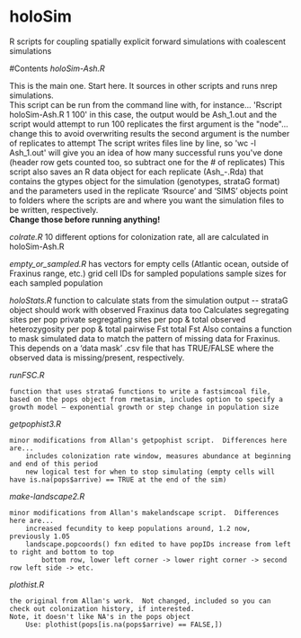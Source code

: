 # holoSim
R scripts for coupling spatially explicit forward simulations with coalescent simulations

#Contents
<i>holoSim-Ash.R</i>

This is the main one.  Start here.  It sources in other scripts and runs nrep simulations.  
	This script can be run from the command line with, for instance...
		'Rscript holoSim-Ash.R 1 100'
	in this case, the output would be Ash_1.out and the script would attempt to run 100 replicates
	the first argument is the "node"... change this to avoid overwriting results
	the second argument is the number of replicates to attempt
	The script writes files line by line, so 'wc -l Ash_1.out' will give you an idea of how many successful runs you've done (header row gets counted too, so subtract one for the # of replicates)
	This script also saves an R data object for each replicate (Ash_<node>-<replicate>.Rda) that contains the gtypes object for the simulation (genotypes, strataG format) and the parameters used in the replicate
	‘Rsource’ and ‘SIMS’ objects point to folders where the scripts are and where you want the simulation files to be written, respectively.  
	<b>Change those before running anything!</b>
	
<i>colrate.R</i>
	10 different options for colonization rate, all are calculated in holoSim-Ash.R

<i>empty_or_sampled.R</i>
has vectors for
	empty cells (Atlantic ocean, outside of Fraxinus range, etc.)
	grid cell IDs for sampled populations
	sample sizes for each sampled population
		
<i>holoStats.R</i>
function to calculate stats from the simulation output -- strataG object should work with observed Fraxinus data too
Calculates
	segregating sites per pop
	private segregating sites per pop & total
	observed heterozygosity per pop & total
	pairwise Fst
	total Fst
Also contains a function to mask simulated data to match the pattern of missing data for Fraxinus.  This depends on a ‘data mask’ .csv file that has TRUE/FALSE where the observed data is missing/present, respectively.
			
<i>runFSC.R</i>

	function that uses strataG functions to write a fastsimcoal file, based on the pops object from rmetasim, includes option to specify a growth model — exponential growth or step change in population size

	
<i>getpophist3.R</i>

	minor modifications from Allan's getpophist script.  Differences here are...
		includes colonization rate window, measures abundance at beginning and end of this period
		new logical test for when to stop simulating (empty cells will have is.na(pops$arrive) == TRUE at the end of the sim)
	
<i>make-landscape2.R</i>

	minor modifications from Allan's makelandscape script.  Differences here are...
		increased fecundity to keep populations around, 1.2 now, previously 1.05
		landscape.popcoords() fxn edited to have popIDs increase from left to right and bottom to top
			bottom row, lower left corner -> lower right corner -> second row left side -> etc.
	
<i>plothist.R</i>

	the original from Allan's work.  Not changed, included so you can check out colonization history, if interested.
	Note, it doesn't like NA's in the pops object
		Use: plothist(pops[is.na(pops$arrive) == FALSE,]) 
